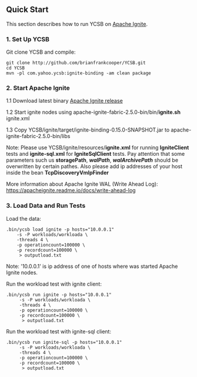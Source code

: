 <!--
Copyright (c) 2018 YCSB contributors. All rights reserved.

Licensed under the Apache License, Version 2.0 (the "License"); you
may not use this file except in compliance with the License. You
may obtain a copy of the License at

http://www.apache.org/licenses/LICENSE-2.0

Unless required by applicable law or agreed to in writing, software
distributed under the License is distributed on an "AS IS" BASIS,
WITHOUT WARRANTIES OR CONDITIONS OF ANY KIND, either express or
implied. See the License for the specific language governing
permissions and limitations under the License. See accompanying
LICENSE file.
-->

## Quick Start

This section describes how to run YCSB on [Apache Ignite](https://ignite.apache.org). 

### 1. Set Up YCSB

Git clone YCSB and compile:

    git clone http://github.com/brianfrankcooper/YCSB.git
    cd YCSB
    mvn -pl com.yahoo.ycsb:ignite-binding -am clean package

### 2. Start Apache Ignite
1.1 Download latest binary [Apache Ignite release](https://ignite.apache.org/download.cgi#binaries)

1.2 Start ignite nodes using apache-ignite-fabric-2.5.0-bin/bin/**ignite.sh** ignite.xml

1.3 Copy YCSB/ignite/target/ignite-binding-0.15.0-SNAPSHOT.jar to apache-ignite-fabric-2.5.0-bin/libs

Note: Please use YCSB/ignite/resources/**ignite.xml** for running **IgniteClient** tests and **ignite-sql.xml** for 
**IgniteSqlClient** tests. Pay attention that some parameters such us **storagePath**, ****_walPath_****, ****_walArchivePath_**** 
should be overwritten by certain pathes. Also please add ip addresses of your host inside the bean **TcpDiscoveryVmIpFinder**

More information about Apache Ignite WAL (Write Ahead Log): https://apacheignite.readme.io/docs/write-ahead-log
### 3. Load Data and Run Tests

Load the data:

    .bin/ycsb load ignite -p hosts="10.0.0.1" 
        -s -P workloads/workloada \
        -threads 4 \
        -p operationcount=100000 \ 
        -p recordcount=100000 \ 
         > outputload.txt 
Note: '10.0.0.1' is ip address of one of hosts where was started Apache Ignite nodes.

Run the workload test with ignite client:

    .bin/ycsb run ignite -p hosts="10.0.0.1" 
         -s -P workloads/workloada \
         -threads 4 \
         -p operationcount=100000 \ 
         -p recordcount=100000 \ 
          > outputload.txt

Run the workload test with ignite-sql client:

    .bin/ycsb run ignite-sql -p hosts="10.0.0.1" 
         -s -P workloads/workloada \
         -threads 4 \
         -p operationcount=100000 \ 
         -p recordcount=100000 \ 
          > outputload.txt